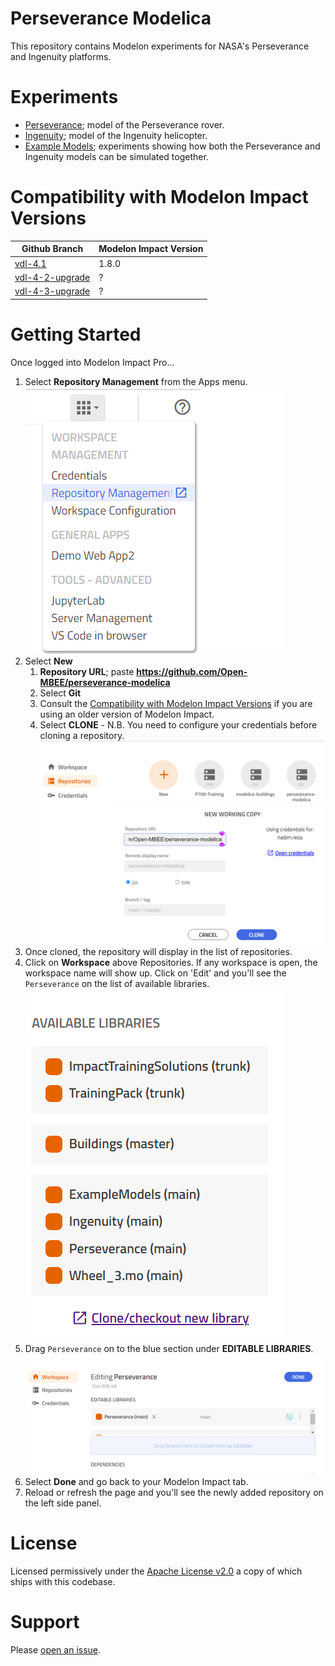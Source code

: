 Perseverance Modelica
=====================

This repository contains Modelon experiments for NASA's Perseverance and Ingenuity platforms.

# Experiments

* [Perseverance](Perseverance/README.md); model of the Perseverance rover.
* [Ingenuity](Ingenuity/README.md); model of the Ingenuity helicopter.
* [Example Models](ExampleModels/README.md); experiments showing how both the Perseverance and Ingenuity models can be simulated together.

# Compatibility with Modelon Impact Versions

| Github Branch                                                                              | Modelon Impact Version |
|--------------------------------------------------------------------------------------------|------------------------|
| [vdl-4.1](https://github.com/Open-MBEE/perseverance-modelica/tree/vdl-4.1)                 | 1.8.0                  |
| [vdl-4-2-upgrade](https://github.com/Open-MBEE/perseverance-modelica/tree/vdl-4-2-upgrade) | ?                      |
| [vdl-4-3-upgrade](https://github.com/Open-MBEE/perseverance-modelica/tree/vdl-4-3-upgrade) | ?                      |

# Getting Started

Once logged into Modelon Impact Pro...

1. Select **Repository Management** from the Apps menu.
![step1](./img/step1.png)
1. Select **New**
	1. **Repository URL**; paste **https://github.com/Open-MBEE/perseverance-modelica**
	1. Select **Git**
	1. Consult the [Compatibility with Modelon Impact Versions](#Compatibility-with-Modelon-Impact-Versions) if you are using an older version of Modelon Impact.
	1. Select **CLONE** - N.B. You need to configure your credentials before cloning a repository.
![step2](./img/step2.png)
1. Once cloned, the repository will display in the list of repositories.
1. Click on **Workspace** above Repositories. If any workspace is open, the workspace name will show up. Click on 'Edit' and you'll see the `Perseverance` on the list of available libraries.
![step4](./img/step4.png)
1. Drag `Perseverance` on to the blue section under **EDITABLE LIBRARIES**.
![step5](./img/step5.png)
1. Select **Done** and go back to your Modelon Impact tab.
1. Reload or refresh the page and you'll see the newly added repository on the left side panel.

# License

Licensed permissively under the [Apache License v2.0](https://apache.org/licenses/LICENSE-2.0) a copy of which ships with this codebase.

# Support

Please [open an issue](https://github.com/Open-MBEE/perseverance-modelica/issues).